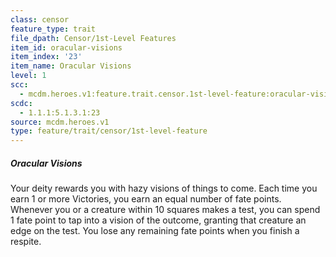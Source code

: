 ```yaml
---
class: censor
feature_type: trait
file_dpath: Censor/1st-Level Features
item_id: oracular-visions
item_index: '23'
item_name: Oracular Visions
level: 1
scc:
  - mcdm.heroes.v1:feature.trait.censor.1st-level-feature:oracular-visions
scdc:
  - 1.1.1:5.1.3.1:23
source: mcdm.heroes.v1
type: feature/trait/censor/1st-level-feature
---
```


##### Oracular Visions

Your deity rewards you with hazy visions of things to come. Each time you earn 1 or more Victories, you earn an equal number of fate points. Whenever you or a creature within 10 squares makes a test, you can spend 1 fate point to tap into a vision of the outcome, granting that creature an edge on the test. You lose any remaining fate points when you finish a respite.
